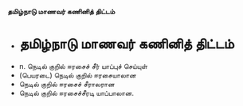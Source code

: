 **தமிழ்நாடு மாணவர் கணினித் திட்டம்**
- # தமிழ்நாடு மாணவர் கணினித் திட்டம்
- n. நெடில் குறில் ஈரசைச் சீர் யாப்புச் செய்யுள்
- (பெயரடை) நெடில் குறில் ஈரசையாலான
- நெடில் குறில் ஈரசைச் சீராலரான
- நெடில் குறில் ஈரசைச்சீரடி யாப்பாலான.

